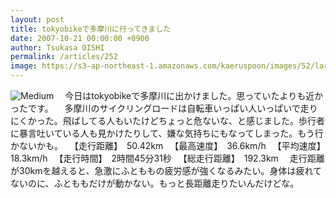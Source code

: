 ```yaml
---
layout: post
title: tokyobikeで多摩川に行ってきました
date: 2007-10-21 00:00:00 +0900
author: Tsukasa OISHI
permalink: /articles/252
image: https://s3-ap-northeast-1.amazonaws.com/kaeruspoon/images/52/large.JPG?1300874680
---
```


![Medium](https://s3-ap-northeast-1.amazonaws.com/kaeruspoon/images/52/medium.JPG?1300874680)
　今日はtokyobikeで多摩川に出かけました。思っていたよりも近かったです。
　多摩川のサイクリングロードは自転車いっぱい人いっぱいで走りにくかった。飛ばしてる人もいたけどちょっと危ないな、と感じました。歩行者に暴言吐いている人も見かけたりして、嫌な気持ちにもなってしまった。もう行かないかも。
　【走行距離】　50.42km
　【最高速度】　36.6km/h
　【平均速度】　18.3km/h
　【走行時間】　2時間45分31秒
　【総走行距離】　192.3km
　走行距離が30kmを越えると、急激にふとももの疲労感が強くなるみたい。身体は疲れてないのに、ふとももだけが動かない。もっと長距離走りたいんだけどな。

